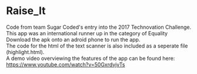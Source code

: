# Raise_It
Code from team Sugar Coded's entry into the 2017 Technovation Challenge. This app was an international runner up in the category of Equality<br/>
Download the apk onto an adroid phone to run the app. <br/>
The code for the html of the text scanner is also included as a seperate file (highlight.html). <br/>
A demo video overviewing the features of the app can be found here: https://www.youtube.com/watch?v=50GxrdvjvTs
